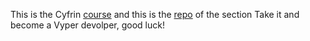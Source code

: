 This is the Cyfrin [course](https://updraft.cyfrin.io/courses/intermediate-python-vyper-smart-contract-development) and this is the [repo](https://github.com/Cyfrin/web3py-favorites-cu) of the section
Take it and become a Vyper devolper, good luck!